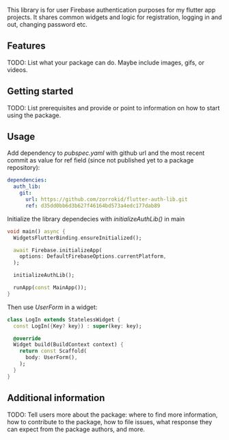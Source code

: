 <!--
This README describes the package. If you publish this package to pub.dev,
this README's contents appear on the landing page for your package.

For information about how to write a good package README, see the guide for
[writing package pages](https://dart.dev/guides/libraries/writing-package-pages).

For general information about developing packages, see the Dart guide for
[creating packages](https://dart.dev/guides/libraries/create-library-packages)
and the Flutter guide for
[developing packages and plugins](https://flutter.dev/developing-packages).
-->

This library is for user Firebase authentication purposes for my flutter app projects. It shares common widgets and logic for registration, logging in and out, changing password etc.

## Features

TODO: List what your package can do. Maybe include images, gifs, or videos.

## Getting started

TODO: List prerequisites and provide or point to information on how to
start using the package.

## Usage

Add dependency to _pubspec.yaml_ with github url and the most recent commit as value for ref field (since not published yet to a package repository):

```yaml
dependencies:
  auth_lib: 
    git: 
      url: https://github.com/zorrokid/flutter-auth-lib.git
      ref: d35dd0bb6d3b627f46164bd573a4edc177dab89
```

Initialize the library dependecies with _initializeAuthLib()_ in main

```dart
void main() async {
  WidgetsFlutterBinding.ensureInitialized();

  await Firebase.initializeApp(
    options: DefaultFirebaseOptions.currentPlatform,
  );

  initializeAuthLib();

  runApp(const MainApp());
}
```

Then use _UserForm_ in a widget:

```dart
class LogIn extends StatelessWidget {
  const LogIn({Key? key}) : super(key: key);

  @override
  Widget build(BuildContext context) {
    return const Scaffold(
      body: UserForm(),
    );
  }
}
```

## Additional information

TODO: Tell users more about the package: where to find more information, how to
contribute to the package, how to file issues, what response they can expect
from the package authors, and more.
